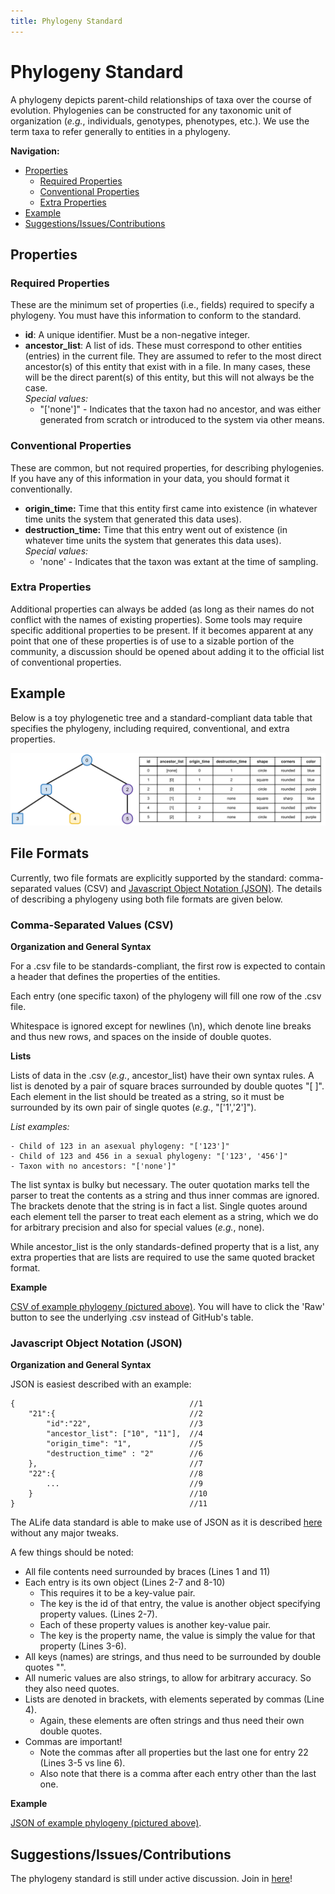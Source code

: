 ```yaml
---
title: Phylogeny Standard
---
```


# Phylogeny Standard

A phylogeny depicts parent-child relationships of taxa over the course of evolution.
Phylogenies can be constructed for any taxonomic unit of organization (_e.g._,
individuals, genotypes, phenotypes, etc.).
We use the term taxa to refer generally to entities in a phylogeny.

**Navigation:**

<!-- TOC -->

- [Properties](#properties)
  - [Required Properties](#required-properties)
  - [Conventional Properties](#conventional-properties)
  - [Extra Properties](#extra-properties)
- [Example](#example)
- [Suggestions/Issues/Contributions](#suggestionsissuescontributions)

<!-- /TOC -->

## Properties

### Required Properties

These are the minimum set of properties (i.e., fields) required to specify a phylogeny.
You must have this information to conform to the standard.

- **id**: A unique identifier. Must be a non-negative integer.
- **ancestor_list**: A list of ids. These must correspond to other entities (entries) in the current file.
  They are assumed to refer to the most direct ancestor(s) of this entity that exist with in a file.
  In many cases, these will be the direct parent(s) of this entity, but this will not always be the case. <br/> 
  *Special values:*
    - "['none']" - Indicates that the taxon had no ancestor, and was either generated from scratch or introduced to the system via other means.

### Conventional Properties

These are common, but not required properties, for describing phylogenies.
If you have any of this information in your data, you should format it conventionally.

- **origin_time:** Time that this entity first came into existence (in whatever time units the system that generated this data uses). <br/>
- **destruction_time:** Time that this entry went out of existence (in whatever time units the system that generates this data uses). <br/>
  *Special values:*
    - 'none' - Indicates that the taxon was extant at the time of sampling.
### Extra Properties

Additional properties can always be added (as long as their names do not conflict with the names of existing properties).
Some tools may require specific additional properties to be present.
If it becomes apparent at any point that one of these properties is of use to a sizable portion of the community,
a discussion should be opened about adding it to the official list of conventional properties.

## Example

Below is a toy phylogenetic tree and a standard-compliant data table that specifies
the phylogeny, including required, conventional, and extra properties.

![example phylogeny](./media/toy-phylogeny.png)

## File Formats

Currently, two file formats are explicitly supported by the standard: comma-separated values (CSV) and [Javascript Object Notation (JSON)](https://www.json.org/). The details of describing a phylogeny using both file formats are given below.

### Comma-Separated Values (CSV)
**Organization and General Syntax**

For a .csv file to be standards-compliant, the first row is expected to contain a header that defines the properties of the entities.

Each entry (one specific taxon) of the phylogeny will fill one row of the .csv file.

Whitespace is ignored except for newlines (\\n), which denote line breaks and thus new rows, and spaces on the inside of double quotes.

**Lists**

Lists of data in the .csv (*e.g.*, ancestor\_list) have their own syntax rules. 
A list is denoted by a pair of square braces surrounded by double quotes "[ ]". 
Each element in the list should be treated as a string, so it must be surrounded by its own pair of single quotes (*e.g.*, "['1','2']").

*List examples:*

    - Child of 123 in an asexual phylogeny: "['123']" 
    - Child of 123 and 456 in a sexual phylogeny: "['123', '456']"
    - Taxon with no ancestors: "['none']"

The list syntax is bulky but necessary. The outer quotation marks tell the parser to treat the contents as a string and thus inner commas are ignored. The brackets denote that the string is in fact a list. Single quotes around each element tell the parser to treat each element as a string, which we do for arbitrary precision and also for special values (*e.g.*, none).

While ancestor\_list is the only standards-defined property that is a list, any extra properties that are lists are required to use the same quoted bracket format.

**Example**
  
[CSV of example phylogeny (pictured above)](./examples/phylogeny_toy_csv.csv). You will have to click the 'Raw' button to see the underlying .csv instead of GitHub's table.


### Javascript Object Notation (JSON)

**Organization and General Syntax**

JSON is easiest described with an example:
```
{                                       //1
    "21":{                              //2
        "id":"22",                      //3
        "ancestor_list": ["10", "11"],  //4
        "origin_time": "1",             //5
        "destruction_time" : "2"        //6
    },                                  //7
    "22":{                              //8
        ...                             //9
    }                                   //10
}                                       //11
```

The ALife data standard is able to make use of JSON as it is described [here](https://www.json.org/) without any major tweaks.  

A few things should be noted:

- All file contents need surrounded by braces (Lines 1 and 11)
- Each entry is its own object (Lines 2-7 and 8-10)
    - This requires it to be a key-value pair.
    - The key is the id of that entry, the value is another object specifying property values. (Lines 2-7).
    - Each of these property values is another key-value pair. 
    - The key is the property name, the value is simply the value for that property (Lines 3-6).
- All keys (names) are strings, and thus need to be surrounded by double quotes "".
- All numeric values are also strings, to allow for arbitrary accuracy. So they also need quotes.
- Lists are denoted in brackets, with elements seperated by commas (Line 4). 
    - Again, these elements are often strings and thus need their own double quotes. 
- Commas are important!
    - Note the commas after all properties but the last one for entry 22 (Lines 3-5 vs line 6). 
    - Also note that there is a comma after each entry other than the last one.  

**Example**

[JSON of example phylogeny (pictured above)](./examples/phylogeny_toy_json.json). 



## Suggestions/Issues/Contributions

The phylogeny standard is still under active discussion. Join in [here](https://github.com/alife-data-standards/alife-data-standards/issues?q=is%3Aissue+is%3Aopen+label%3Aphylogeny)!
